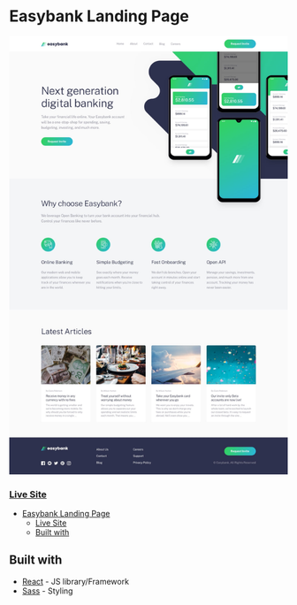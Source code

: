 # Easybank Landing Page

![](./public/desktop-design.jpg)

### [Live Site](https://test.vercel.app/)

- [Easybank Landing Page](#easybank-landing-page)
    - [Live Site](#live-site)
  - [Built with](#built-with)

## Built with

- [React](https://react.dev/) - JS library/Framework
- [Sass](https://sass-lang.com/) - Styling

